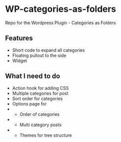 WP-categories-as-folders
========================

Repo for the Wordpress Plugin - Categories as Folders

## Features
- Short code to expand all categories 
- Floating pullout to the side
- Widget

## What I need to do
- Action hook for adding CSS
- Multiple categories for post
- Sort order for categories
- Options page for 
- - Order of categories
- - Multi category posts
- - Themes for tree structure
